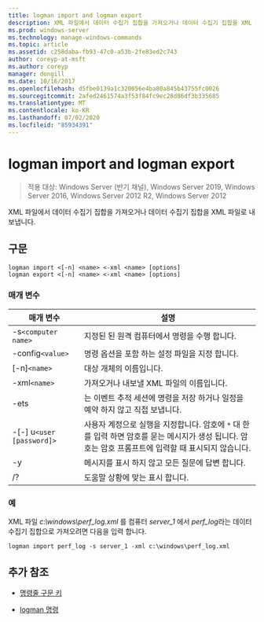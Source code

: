 ```yaml
---
title: logman import and logman export
description: XML 파일에서 데이터 수집기 집합을 가져오거나 데이터 수집기 집합을 XML 파일로 내보내는 logman 가져오기 및 logman 내보내기에 대 한 참조 문서입니다.
ms.prod: windows-server
ms.technology: manage-windows-commands
ms.topic: article
ms.assetid: c258daba-fb93-47c0-a53b-2fe83ed2c743
author: coreyp-at-msft
ms.author: coreyp
manager: dongill
ms.date: 10/16/2017
ms.openlocfilehash: d5fbe0139a1c320056e4ba80a845b43755fc0026
ms.sourcegitcommit: 2afed2461574a3f53f84fc9ec28d86df3b335685
ms.translationtype: MT
ms.contentlocale: ko-KR
ms.lasthandoff: 07/02/2020
ms.locfileid: "85934391"
---
```

# <a name="logman-import-and-logman-export"></a>logman import and logman export

> 적용 대상: Windows Server (반기 채널), Windows Server 2019, Windows Server 2016, Windows Server 2012 R2, Windows Server 2012

XML 파일에서 데이터 수집기 집합을 가져오거나 데이터 수집기 집합을 XML 파일로 내보냅니다.

## <a name="syntax"></a>구문

```
logman import <[-n] <name> <-xml <name> [options]
logman export <[-n] <name> <-xml <name> [options]
```

### <a name="parameters"></a>매개 변수

| 매개 변수 | 설명 |
| --------- | ----------- |
| -s`<computer name>` | 지정된 된 원격 컴퓨터에서 명령을 수행 합니다. |
| -config`<value>` | 명령 옵션을 포함 하는 설정 파일을 지정 합니다. |
| [-n]`<name>` | 대상 개체의 이름입니다. |
| -xml`<name>` | 가져오거나 내보낼 XML 파일의 이름입니다. |
| -ets | 는 이벤트 추적 세션에 명령을 저장 하거나 일정을 예약 하지 않고 직접 보냅니다. |
| -[-] u`<user [password]>` | 사용자 계정으로 실행을 지정합니다. 암호에 `*` 대 한를 입력 하면 암호를 묻는 메시지가 생성 됩니다. 암호는 암호 프롬프트에 입력할 때 표시되지 않습니다. |
| -y | 메시지를 표시 하지 않고 모든 질문에 답변 합니다. |
| /? | 도움말 상황에 맞는 표시 합니다. |

### <a name="examples"></a>예

XML 파일 *c:\windows\perf_log.xml* 를 컴퓨터 *server_1* 에서 *perf_log*라는 데이터 수집기 집합으로 가져오려면 다음을 입력 합니다.

```
logman import perf_log -s server_1 -xml c:\windows\perf_log.xml
```

## <a name="additional-references"></a>추가 참조

- [명령줄 구문 키](command-line-syntax-key.md)

- [logman 명령](logman.md)

